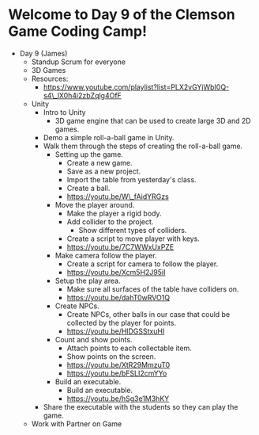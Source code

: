 
# Welcome to Day 9 of the Clemson Game Coding Camp!
- Day 9 (James)
    - Standup Scrum for everyone
    - 3D Games
    - Resources:
      - https://www.youtube.com/playlist?list=PLX2vGYjWbI0Q-s4\_lX0h4i2zbZqlg4OfF
    - Unity
      - Intro to Unity
        - 3D game engine that can be used to create large 3D and 2D games.
      - Demo a simple roll-a-ball game in Unity.
      - Walk them through the steps of creating the roll-a-ball game.
        - Setting up the game.
          - Create a new game.
          - Save as a new project.
          - Import the table from yesterday&#39;s class.
          - Create a ball.
          - https://youtu.be/W\_fAidYRGzs
        - Move the player around.
          - Make the player a rigid body.
          - Add collider to the project.
            - Show different types of colliders.
          - Create a script to move player with keys.
          - https://youtu.be/7C7WWxUxPZE
        - Make camera follow the player.
          - Create a script for camera to follow the player.
          - https://youtu.be/Xcm5H2J95iI
        - Setup the play area.
          - Make sure all surfaces of the table have colliders on.
          - https://youtu.be/dahT0wRVO1Q
        - Create NPCs.
          - Create NPCs, other balls in our case that could be collected by the player for points.
          - https://youtu.be/HlDGSStxuHI
        - Count and show points.
          - Attach points to each collectable item.
          - Show points on the screen.
          - https://youtu.be/XtR29MmzuT0
          - https://youtu.be/bFSLI2cmYYo
        - Build an executable.
          - Build an executable.
          - https://youtu.be/hSg3e1M3hKY
      - Share the executable with the students so they can play the game.
    - Work with Partner on Game
